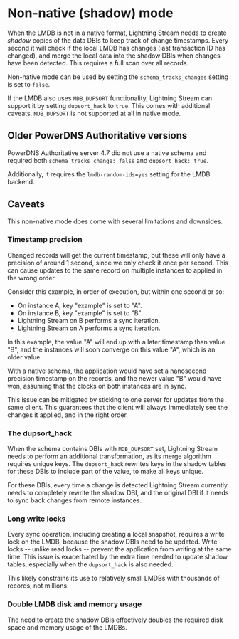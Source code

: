 
# Non-native (shadow) mode

When the LMDB is not in a native format, Lightning Stream needs to create _shadow_ copies of the data DBIs to keep track of
change timestamps. Every second it will check if the local LMDB has changes (last transaction ID has changed), and merge
the local data into the shadow DBIs when changes have been detected. This requires a full scan over all records.

Non-native mode can be used by setting the `schema_tracks_changes` setting is set to `false`.

If the LMDB also uses `MDB_DUPSORT` functionality, Lightning Stream can support it by setting `dupsort_hack` to `true`.
This comes with additional caveats. `MDB_DUPSORT` is not supported at all in native mode.

## Older PowerDNS Authoritative versions

PowerDNS Authoritative server 4.7 did not use a native schema and required both `schema_tracks_change: false` and
`dupsort_hack: true`.

Additionally, it requires the `lmdb-random-ids=yes` setting for the LMDB backend.


## Caveats

This non-native mode does come with several limitations and downsides.

### Timestamp precision

Changed records will get the current timestamp, but these will only have a precision of around 1 second, since we only
check it once per second. This can cause updates to the same record on multiple instances to applied in the wrong order.

Consider this example, in order of execution, but within one second or so:

- On instance A, key "example" is set to "A".
- On instance B, key "example" is set to "B".
- Lightning Stream on B performs a sync iteration. 
- Lightning Stream on A performs a sync iteration.

In this example, the value "A" will end up with a later timestamp than value "B", and the instances will soon converge
on this value "A", which is an older value.

With a native schema, the application would have set a nanosecond precision timestamp on the records, and the newer
value "B" would have won, assuming that the clocks on both instances are in sync.

This issue can be mitigated by sticking to one server for updates from the same client. This guarantees that the client
will always immediately see the changes it applied, and in the right order.

### The dupsort_hack

When the schema contains DBIs with `MDB_DUPSORT` set, Lightning Stream needs to perform an additional transformation, as
its merge algorithm requires unique keys. The `dupsort_hack` rewrites keys in the shadow tables for these DBIs to
include part of the value, to make all keys unique.

For these DBIs, every time a change is detected Lightning Stream currently needs to completely rewrite the shadow DBI, and
the original DBI if it needs to sync back changes from remote instances.

### Long write locks

Every sync operation, including creating a local snapshot, requires a write lock on the LMDB, because the shadow DBIs
need to be updated. Write locks -- unlike read locks -- prevent the application from writing at the same time. This
issue is exacerbated by the extra time needed to update shadow tables, especially when the `dupsort_hack` is also
needed.

This likely constrains its use to relatively small LMDBs with thousands of records, not millions.

### Double LMDB disk and memory usage

The need to create the shadow DBIs effectively doubles the required disk space and memory usage of the LMDBs.



